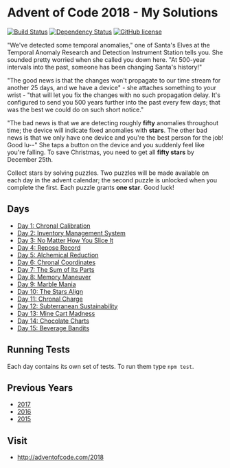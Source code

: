 # Advent of Code 2018 - My Solutions
[![Build Status](https://travis-ci.org/mariotacke/advent-of-code-2018.svg?branch=master)](https://travis-ci.org/mariotacke/advent-of-code-2018)
[![Dependency Status](https://img.shields.io/david/mariotacke/advent-of-code-2018.svg)](https://david-dm.org/mariotacke/advent-of-code-2018)
[![GitHub license](https://img.shields.io/badge/license-MIT-blue.svg)](https://raw.githubusercontent.com/mariotacke/advent-of-code-2018/master/LICENSE)

"We've detected some temporal anomalies," one of Santa's Elves at the Temporal Anomaly Research and Detection Instrument Station tells you. She sounded pretty worried when she called you down here. "At 500-year intervals into the past, someone has been changing Santa's history!"

"The good news is that the changes won't propagate to our time stream for another 25 days, and we have a device" - she attaches something to your wrist - "that will let you fix the changes with no such propagation delay. It's configured to send you 500 years further into the past every few days; that was the best we could do on such short notice."

"The bad news is that we are detecting roughly **fifty** anomalies throughout time; the device will indicate fixed anomalies with **stars**. The other bad news is that we only have one device and you're the best person for the job! Good lu--" She taps a button on the device and you suddenly feel like you're falling. To save Christmas, you need to get all **fifty stars** by December 25th.

Collect stars by solving puzzles. Two puzzles will be made available on each day in the advent calendar; the second puzzle is unlocked when you complete the first. Each puzzle grants **one star**. Good luck!

## Days

- [Day 1: Chronal Calibration](day-01-chronal-calibration/)
- [Day 2: Inventory Management System](day-02-inventory-management-system/)
- [Day 3: No Matter How You Slice It](day-03-no-matter-how-you-slice-it/)
- [Day 4: Repose Record](day-04-repose-record/)
- [Day 5: Alchemical Reduction](day-05-alchemical-reduction/)
- [Day 6: Chronal Coordinates](day-06-chronal-coordinates/)
- [Day 7: The Sum of Its Parts](day-07-the-sum-of-its-parts/)
- [Day 8: Memory Maneuver](day-08-memory-maneuver/)
- [Day 9: Marble Mania](day-09-marble-mania/)
- [Day 10: The Stars Align](day-10-the-stars-align/)
- [Day 11: Chronal Charge](day-11-chronal-charge/)
- [Day 12: Subterranean Sustainability](day-12-subterranean-sustainability/)
- [Day 13: Mine Cart Madness](day-13-mine-cart-madness/)
- [Day 14: Chocolate Charts](day-14-chocolate-charts/)
- [Day 15: Beverage Bandits](day-15-beverage-bandits/)

## Running Tests

Each day contains its own set of tests. To run them type `npm test`.

## Previous Years
- [2017](https://github.com/mariotacke/advent-of-code-2017)
- [2016](https://github.com/mariotacke/advent-of-code-2016)
- [2015](https://github.com/mariotacke/advent-of-code-2015)

## Visit
- http://adventofcode.com/2018
